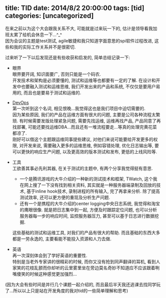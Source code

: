 title: TID
date: 2014/8/2 20:00:00
tags: [tid]
categories: [uncategorized]
---

在来之前以为这个大会跟我关系不大, 可能就是过来玩一下的, 估计是领导看我加班太累了给机会休息一下...^_^  
因为会议的主题是test测试, agile敏捷和我只知道字面意思的spi软件过程改进, 这些和我的实际工作关系并不是很密切.  


过来听了一下以后发现还是有些收获和启发的, 简单总结记录一下:  


- 眼界  
眼界要开阔, 知识面要广, 否则只能是一个码农.  
开发技术和架构是必须要懂的, 测试和运维等也都要有一定的了解. 在设计和开发中也要融入测试和运维思维, 我们开发出来的产品和系统, 不仅仅是要用户易用的, 而且也是要易于测试和运维的.  


- [DevOps](http://zh.wikipedia.org/wiki/DevOps)   
第一次听到这个名词, 相见恨晚...我觉得这也是我们项目中迫切需要的.  
因为某些原因, 我们的产品在运维方面有很大的问题, 主要是公司各种流程太繁琐. 有时候需要发版处理紧急问题, 需要先找运维, 运维再找产品, 产品同意了再找部署, 可能还要找运维DBA...而且还有一堆流程要走...等真的处理完黄花菜都凉了.    
刚好可以借这个主题跟运维同事提些建议, 对他们来说可能要给开发更多的权限, 对开发来说, 需要融入更多的运维思维, 例如容错处理, 优化日志输出等, 要可以更快的响应生产问题, 以及更高效的版本测试和发布, 更低的上线风险等.   


- 工具  
  工欲善其事必先利其器, 在关于测试的主题中, 有两个分享我觉得挺有意思.  
  - 一个是腾讯游戏的大牛介绍的一种新的测试技术和框架, TWatch, 这个我在网上搜了一下没有找到相关资料, 其实就是一种服务器端录制及回放的技术, 基于inline hook技术, 录制进程的所有输入, 完了再拿来分析. 除了提高测试效率, 还可以更方便的重现及分析生产问题.  
  - 还有一个是携程的大牛介绍的center logging中央日志系统, 我觉得和淘宝的鹰眼很像. 就是把日志集中到一起, 方便及时跟踪定位问题, 也可以分析服务器每一步的响应时间, 监控服务器压力, 甚至可以基于日志进行数据挖掘.  

  这些基础的测试和运维工具, 对我们的产品有很大的帮助. 而且基础的东西大多都是一劳永逸的, 主要看能不能投入资源和人力去做.  


- 英语  
再一次深刻体会到了学好英语的重要性.  
特别是当老外专家讲的很精彩的时候, 而你又没有抢到同声翻译的耳机, 看到人家笑的花枝乱颤而你却听的云里雾里坐在旁边莫名奇妙不知道应不应该跟着咧嘴傻笑的时候这种感觉更加强烈...  

(因为大会有些时间是并行几个课题一起介绍的, 而且最后半天我还逃课去找同学玩了...所以以上只是站在开发角度的我对tid的一些简单理解和思考)